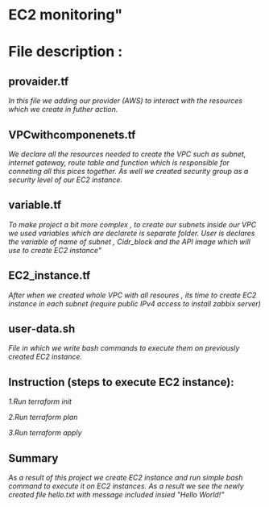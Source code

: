 # EC2 monitoring"
# File description :
## provaider.tf
*In this file we adding our provider (AWS) to interact with the resources which we create in futher action.*
## VPCwithcomponenets.tf
*We declare all the resources needed to create the VPC such as subnet, internet gateway, route table and function which is*
*responsible for conneting all this pices together. As well we created security group as a security level of our EC2 instance.*
## variable.tf
*To make project a bit more complex , to create our subnets inside our VPC we used variables which are declarete is separate folder.*
*User is declares the variable of name of subnet , Cidr_block and the API image which will use to create EC2 instance"*
## EC2_instance.tf
*After when we created whole VPC with all resoures , its time to create EC2 instance in each subnet (require public IPv4 access to install*
*zabbix server)*
## user-data.sh
*File in which we write bash commands to execute them on previously created EC2 instance.*

## Instruction (steps to execute EC2 instance):
*1.Run terraform init*

*2.Run terraform plan*

*3.Run terraform apply*
## Summary
*As a result of this project we create EC2 instance and run simple bash command to execute it on EC2 instances. As a result we see the*
*newly created file hello.txt with message included insied "Hello World!"*